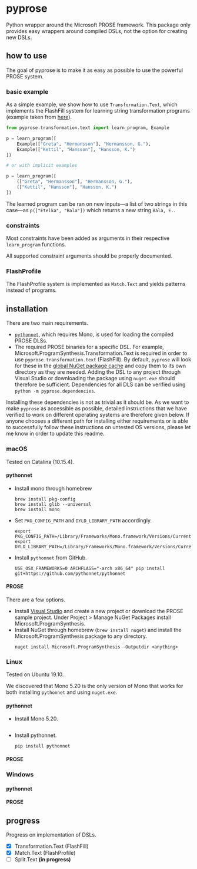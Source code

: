 # pyprose

Python wrapper around the Microsoft PROSE framework. This package only provides easy wrappers around compiled DSLs, not the option for creating new DSLs.

## how to use

The goal of pyprose is to make it as easy as possible to use the powerful PROSE system.

### basic example

As a simple example, we show how to use `Transformation.Text`, which implements the FlashFill system for learning string  transformation programs (example taken from  [here](https://microsoft.github.io/prose/documentation/transformation-text/intro/)).

```python
from pyprose.transformation.text import learn_program, Example

p = learn_program([
    Example(["Greta", "Hermansson"], "Hermansson, G."),
    Example(["Kettil", "Hansson"], "Hansson, K.")
])

# or with implicit examples

p = learn_program([
    (["Greta", "Hermansson"], "Hermansson, G."),
    (["Kettil", "Hansson"], "Hansson, K.")
])
```

The learned program can be ran on new inputs—a list of two strings in this case—as `p(["Etelka", "Bala"])` which returns a new string `Bala, E.`.

### constraints

Most constraints have been added as arguments in their respective `learn_program` functions.

All supported constraint arguments should be properly documented.

### FlashProfile

The FlashProfile system is implemented as `Match.Text` and yields patterns instead of programs.

## installation

There are two main requirements.

* [`pythonnet`](http://pythonnet.github.io/), which requires Mono, is used for loading the compiled PROSE DLSs.
* The required PROSE binaries for a specific DSL. For example, Microsoft.ProgramSynthesis.Transformation.Text is required in order to use `pyprose.transformation.text` (FlashFill). By default, `pyprose` will look for these in the [global NuGet package cache](https://docs.microsoft.com/en-us/nuget/consume-packages/managing-the-global-packages-and-cache-folders) and copy them to its own directory as they are needed. Adding the DSL to any project through Visual Studio or downloading the package using `nuget.exe` should therefore be sufficient. Dependencies for all DLS can be verified using `python -m pyprose.dependencies`.

Installing these dependencies is not as trivial as it should be. As we want to make `pyprose` as accessible as possible, detailed instructions that we have verified to work on different operating systems are therefore given below. If anyone chooses a different path for installing either requirements or is able to successfully follow these instructions on untested OS versions, please let me know in order to update this readme.

### macOS

Tested on Catalina (10.15.4).

#### pythonnet

* Install mono through homebrew
  ```command
  brew install pkg-config
  brew install glib --universal
  brew install mono
  ```
* Set  `PKG_CONFIG_PATH` and `DYLD_LIBRARY_PATH` accordingly. 
  ```command
  export PKG_CONFIG_PATH=/Library/Frameworks/Mono.framework/Versions/Current/lib/pkgconfig
  export DYLD_LIBRARY_PATH=/Library/Frameworks/Mono.framework/Versions/Current/lib
  ```
* Install `pythonnet` from GitHub.
  ```command
  USE_OSX_FRAMEWORKS=0 ARCHFLAGS="-arch x86_64" pip install git+https://github.com/pythonnet/pythonnet
  ```

#### PROSE

There are a few options.

* Install [Visual Studio](https://visualstudio.microsoft.com/vs/mac/) and create a new project or download the PROSE sample project. Under Project > Manage NuGet Packages install Microsoft.ProgramSynthesis.
* Install NuGet through homebrew (`brew install nuget`) and install the Microsoft.ProgramSynthesis package to any directory.
  ```command
  nuget install Microsoft.ProgramSynthesis -Outputdir <anything>
  ```

### Linux

Tested on Ubuntu 19.10.

We discovered that Mono 5.20 is the only version of Mono that works for both installing `pythonnet` and using `nuget.exe`.

#### pythonnet

* Install Mono 5.20.
  ```command
  
  ```
* Install pythonnet.
  ```command
  pip install pythonnet
  ```

#### PROSE

### Windows

#### pythonnet

#### PROSE

## progress

Progress on implementation of DSLs.

- [x] Transformation.Text (FlashFill)
- [x] Match.Text (FlashProfile)
- [ ] Split.Text **(in progress)**
